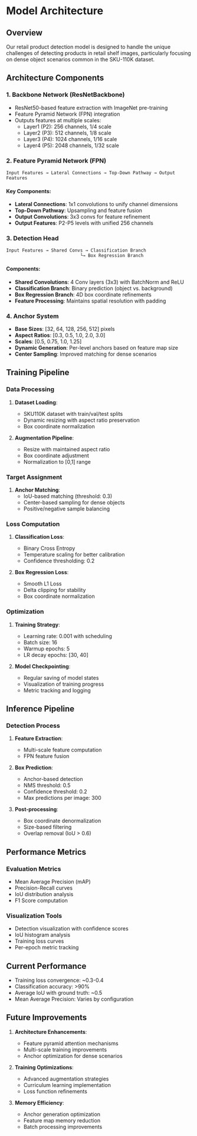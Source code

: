 # Model Architecture

## Overview

Our retail product detection model is designed to handle the unique challenges of detecting products in retail shelf images, particularly focusing on dense object scenarios common in the SKU-110K dataset.

## Architecture Components

### 1. Backbone Network (ResNetBackbone)
- ResNet50-based feature extraction with ImageNet pre-training
- Feature Pyramid Network (FPN) integration
- Outputs features at multiple scales:
  - Layer1 (P2): 256 channels, 1/4 scale
  - Layer2 (P3): 512 channels, 1/8 scale
  - Layer3 (P4): 1024 channels, 1/16 scale
  - Layer4 (P5): 2048 channels, 1/32 scale

### 2. Feature Pyramid Network (FPN)
```
Input Features → Lateral Connections → Top-Down Pathway → Output Features
```

#### Key Components:
- **Lateral Connections**: 1x1 convolutions to unify channel dimensions
- **Top-Down Pathway**: Upsampling and feature fusion
- **Output Convolutions**: 3x3 convs for feature refinement
- **Output Features**: P2-P5 levels with unified 256 channels

### 3. Detection Head
```
Input Features → Shared Convs → Classification Branch
                            └→ Box Regression Branch
```

#### Components:
- **Shared Convolutions**: 4 Conv layers (3x3) with BatchNorm and ReLU
- **Classification Branch**: Binary prediction (object vs. background)
- **Box Regression Branch**: 4D box coordinate refinements
- **Feature Processing**: Maintains spatial resolution with padding

### 4. Anchor System
- **Base Sizes**: [32, 64, 128, 256, 512] pixels
- **Aspect Ratios**: [0.3, 0.5, 1.0, 2.0, 3.0]
- **Scales**: [0.5, 0.75, 1.0, 1.25]
- **Dynamic Generation**: Per-level anchors based on feature map size
- **Center Sampling**: Improved matching for dense scenarios

## Training Pipeline

### Data Processing
1. **Dataset Loading**:
   - SKU110K dataset with train/val/test splits
   - Dynamic resizing with aspect ratio preservation
   - Box coordinate normalization

2. **Augmentation Pipeline**:
   - Resize with maintained aspect ratio
   - Box coordinate adjustment
   - Normalization to [0,1] range

### Target Assignment
1. **Anchor Matching**:
   - IoU-based matching (threshold: 0.3)
   - Center-based sampling for dense objects
   - Positive/negative sample balancing

### Loss Computation
1. **Classification Loss**: 
   - Binary Cross Entropy
   - Temperature scaling for better calibration
   - Confidence thresholding: 0.2

2. **Box Regression Loss**:
   - Smooth L1 Loss
   - Delta clipping for stability
   - Box coordinate normalization

### Optimization
1. **Training Strategy**:
   - Learning rate: 0.001 with scheduling
   - Batch size: 16
   - Warmup epochs: 5
   - LR decay epochs: [30, 40]

2. **Model Checkpointing**:
   - Regular saving of model states
   - Visualization of training progress
   - Metric tracking and logging

## Inference Pipeline

### Detection Process
1. **Feature Extraction**:
   - Multi-scale feature computation
   - FPN feature fusion

2. **Box Prediction**:
   - Anchor-based detection
   - NMS threshold: 0.5
   - Confidence threshold: 0.2
   - Max predictions per image: 300

3. **Post-processing**:
   - Box coordinate denormalization
   - Size-based filtering
   - Overlap removal (IoU > 0.6)

## Performance Metrics

### Evaluation Metrics
- Mean Average Precision (mAP)
- Precision-Recall curves
- IoU distribution analysis
- F1 Score computation

### Visualization Tools
- Detection visualization with confidence scores
- IoU histogram analysis
- Training loss curves
- Per-epoch metric tracking

## Current Performance

- Training loss convergence: ~0.3-0.4
- Classification accuracy: >90%
- Average IoU with ground truth: ~0.5
- Mean Average Precision: Varies by configuration

## Future Improvements

1. **Architecture Enhancements**:
   - Feature pyramid attention mechanisms
   - Multi-scale training improvements
   - Anchor optimization for dense scenarios

2. **Training Optimizations**:
   - Advanced augmentation strategies
   - Curriculum learning implementation
   - Loss function refinements

3. **Memory Efficiency**:
   - Anchor generation optimization
   - Feature map memory reduction
   - Batch processing improvements
